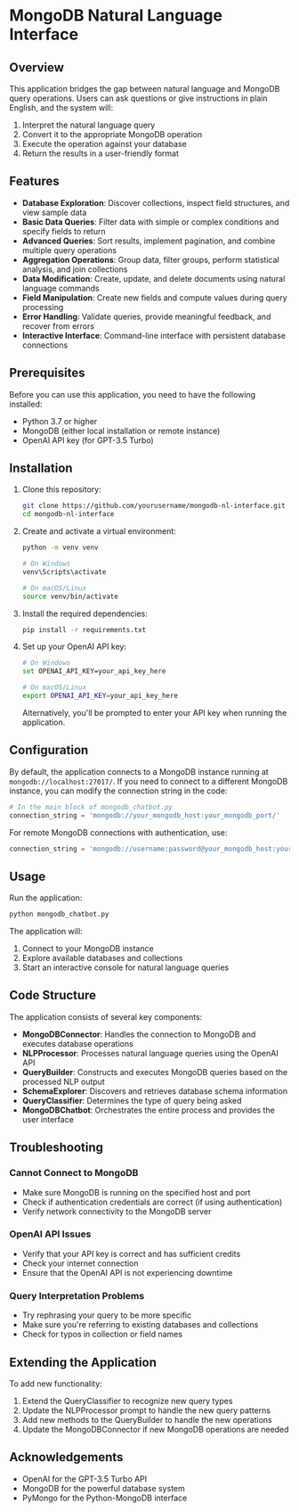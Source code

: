 
# MongoDB Natural Language Interface

## Overview

This application bridges the gap between natural language and MongoDB query operations. Users can ask questions or give instructions in plain English, and the system will:

1. Interpret the natural language query
2. Convert it to the appropriate MongoDB operation
3. Execute the operation against your database
4. Return the results in a user-friendly format

## Features

- **Database Exploration**: Discover collections, inspect field structures, and view sample data
- **Basic Data Queries**: Filter data with simple or complex conditions and specify fields to return
- **Advanced Queries**: Sort results, implement pagination, and combine multiple query operations
- **Aggregation Operations**: Group data, filter groups, perform statistical analysis, and join collections
- **Data Modification**: Create, update, and delete documents using natural language commands
- **Field Manipulation**: Create new fields and compute values during query processing
- **Error Handling**: Validate queries, provide meaningful feedback, and recover from errors
- **Interactive Interface**: Command-line interface with persistent database connections

## Prerequisites

Before you can use this application, you need to have the following installed:

- Python 3.7 or higher
- MongoDB (either local installation or remote instance)
- OpenAI API key (for GPT-3.5 Turbo)

## Installation

1. Clone this repository:
   ```bash
   git clone https://github.com/yourusername/mongodb-nl-interface.git
   cd mongodb-nl-interface
   ```

2. Create and activate a virtual environment:
   ```bash
   python -m venv venv
   
   # On Windows
   venv\Scripts\activate
   
   # On macOS/Linux
   source venv/bin/activate
   ```

3. Install the required dependencies:
   ```bash
   pip install -r requirements.txt
   ```

4. Set up your OpenAI API key:
   ```bash
   # On Windows
   set OPENAI_API_KEY=your_api_key_here
   
   # On macOS/Linux
   export OPENAI_API_KEY=your_api_key_here
   ```
   
   Alternatively, you'll be prompted to enter your API key when running the application.

## Configuration

By default, the application connects to a MongoDB instance running at `mongodb://localhost:27017/`. If you need to connect to a different MongoDB instance, you can modify the connection string in the code:

```python
# In the main block of mongodb_chatbot.py
connection_string = 'mongodb://your_mongodb_host:your_mongodb_port/'
```

For remote MongoDB connections with authentication, use:
```python
connection_string = 'mongodb://username:password@your_mongodb_host:your_mongodb_port/your_database'
```

## Usage

Run the application:
```bash
python mongodb_chatbot.py
```

The application will:
1. Connect to your MongoDB instance
2. Explore available databases and collections
3. Start an interactive console for natural language queries


## Code Structure

The application consists of several key components:

- **MongoDBConnector**: Handles the connection to MongoDB and executes database operations
- **NLPProcessor**: Processes natural language queries using the OpenAI API
- **QueryBuilder**: Constructs and executes MongoDB queries based on the processed NLP output
- **SchemaExplorer**: Discovers and retrieves database schema information
- **QueryClassifier**: Determines the type of query being asked
- **MongoDBChatbot**: Orchestrates the entire process and provides the user interface

## Troubleshooting

### Cannot Connect to MongoDB
- Make sure MongoDB is running on the specified host and port
- Check if authentication credentials are correct (if using authentication)
- Verify network connectivity to the MongoDB server

### OpenAI API Issues
- Verify that your API key is correct and has sufficient credits
- Check your internet connection
- Ensure that the OpenAI API is not experiencing downtime

### Query Interpretation Problems
- Try rephrasing your query to be more specific
- Make sure you're referring to existing databases and collections
- Check for typos in collection or field names

## Extending the Application

To add new functionality:

1. Extend the QueryClassifier to recognize new query types
2. Update the NLPProcessor prompt to handle the new query patterns
3. Add new methods to the QueryBuilder to handle the new operations
4. Update the MongoDBConnector if new MongoDB operations are needed


## Acknowledgements

- OpenAI for the GPT-3.5 Turbo API
- MongoDB for the powerful database system
- PyMongo for the Python-MongoDB interface
